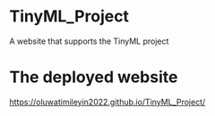 # TinyML_Project
A website that supports the TinyML project

# The deployed website
https://oluwatimileyin2022.github.io/TinyML_Project/

